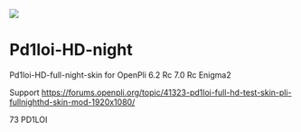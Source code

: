 <a href="https://www.buienradar.nl" target="_blank"><img border="0" src="https://api.buienradar.nl/image/1.0/RadarMapNL?w=500&h=512"></a>

# Pd1loi-HD-night
Pd1loi-HD-full-night-skin for OpenPli 6.2 Rc 7.0 Rc  Enigma2

Support https://forums.openpli.org/topic/41323-pd1loi-full-hd-test-skin-pli-fullnighthd-skin-mod-1920x1080/

73 PD1LOI
